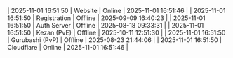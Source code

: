 | 2025-11-01 16:51:50 | Website | Online | 2025-11-01 16:51:46 |
| 2025-11-01 16:51:50 | Registration | Offline | 2025-09-09 16:40:23 |
| 2025-11-01 16:51:50 | Auth Server | Offline | 2025-08-18 09:33:31 |
| 2025-11-01 16:51:50 | Kezan (PvE) | Offline | 2025-10-11 12:51:30 |
| 2025-11-01 16:51:50 | Gurubashi (PvP) | Offline | 2025-08-23 21:44:06 |
| 2025-11-01 16:51:50 | Cloudflare | Online | 2025-11-01 16:51:46 |
